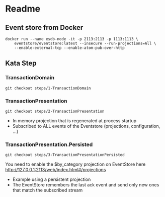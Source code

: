 # Readme

## Event store from Docker
```
docker run --name esdb-node -it -p 2113:2113 -p 1113:1113 \
    eventstore/eventstore:latest --insecure --run-projections=All \
    --enable-external-tcp --enable-atom-pub-over-http
```

## Kata Step

### TransactionDomain
```
git checkout steps/1-TransactionDomain
```
### TransactionPresentation
```
git checkout steps/2-TransactionPresentation
```
- In memory projection that is regenerated at process startup
- Subscribed to ALL events of the Eventstore (projections, configuration, ...)

### TransactionPresentation.Persisted
```
git checkout steps/3-TransactionPresentationPersisted
```

You need to enable the $by_category projection on EventStore here http://127.0.0.1:2113/web/index.html#/projections

- Example using a persistent projection
- The EventStore remembers the last ack event and send only new ones that match the subscribed stream